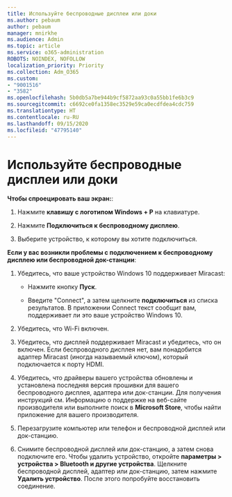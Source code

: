 ```yaml
---
title: Используйте беспроводные дисплеи или доки
ms.author: pebaum
author: pebaum
manager: mnirkhe
ms.audience: Admin
ms.topic: article
ms.service: o365-administration
ROBOTS: NOINDEX, NOFOLLOW
localization_priority: Priority
ms.collection: Adm_O365
ms.custom:
- "9001516"
- "3582"
ms.openlocfilehash: 5b0db5a7be944b9cf5872aa93c0a55bb1fe6b3c9
ms.sourcegitcommit: c6692ce0fa1358ec3529e59ca0ecdfdea4cdc759
ms.translationtype: HT
ms.contentlocale: ru-RU
ms.lasthandoff: 09/15/2020
ms.locfileid: "47795140"
---
```

# <a name="use-wireless-displays-or-docks"></a>Используйте беспроводные дисплеи или доки

**Чтобы спроецировать ваш экран:**:

1. Нажмите **клавишу с логотипом Windows + P** на клавиатуре.

2. Нажмите **Подключиться к беспроводному дисплею**.

3. Выберите устройство, к которому вы хотите подключиться.

**Если у вас возникли проблемы с подключением к беспроводному дисплею или беспроводной док-станции**:

1. Убедитесь, что ваше устройство Windows 10 поддерживает Miracast: 

    - Нажмите кнопку **Пуск**.
    
    - Введите "Connect", а затем щелкните **подключиться** из списка результатов. В приложении Connect текст сообщит вам, поддерживает ли это ваше устройство Windows 10. 

2. Убедитесь, что Wi-Fi включен. 

3. Убедитесь, что дисплей поддерживает Miracast и убедитесь, что он включен. Если беспроводного дисплея нет, вам понадобится адаптер Miracast (иногда называемый ключом), который подключается к порту HDMI.

4. Убедитесь, что драйверы вашего устройства обновлены и установлена последняя версия прошивки для вашего беспроводного дисплея, адаптера или док-станции. Для получения инструкций см. Информацию о поддержке на веб-сайте производителя или выполните поиск в **Microsoft Store**, чтобы найти приложение для вашего производителя.

5. Перезагрузите компьютер или телефон и беспроводной дисплей или док-станцию.

6. Снимите беспроводной дисплей или док-станцию, а затем снова подключите его. Чтобы удалить устройство, откройте **параметры > устройства > Bluetooth и другие устройства**. Щелкните беспроводной дисплей, адаптер или док-станцию, затем нажмите **Удалить устройство**. После этого попробуйте восстановить соединение.
